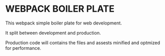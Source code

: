 # WEBPACK BOILER PLATE

This webpack simple boiler plate for web development.

It split between development and production.

Production code will contains the files and assests minified and optmized for performance.

